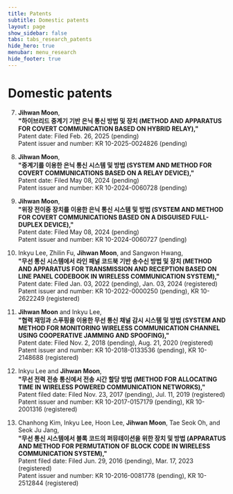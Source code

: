 ```yaml
---
title: Patents
subtitle: Domestic patents
layout: page
show_sidebar: false
tabs: tabs_research_patents
hide_hero: true
menubar: menu_research
hide_footer: true
---
```


# Domestic patents

7. __Jihwan Moon__,      
__"하이브리드 중계기 기반 은닉 통신 방법 및 장치 (METHOD AND APPARATUS FOR COVERT COMMUNICATION BASED ON HYBRID RELAY),"__      
Patent date: Filed Feb. 26, 2025 (pending)      
Patent issuer and number: KR 10-2025-0024826 (pending)      

6. __Jihwan Moon__,      
__"중계기를 이용한 은닉 통신 시스템 및 방법 (SYSTEM AND METHOD FOR COVERT COMMUNICATIONS BASED ON A RELAY DEVICE),"__      
Patent date: Filed May 08, 2024 (pending)      
Patent issuer and number: KR 10-2024-0060728 (pending)      

5. __Jihwan Moon__,      
__"위장 전이중 장치를 이용한 은닉 통신 시스템 및 방법 (SYSTEM AND METHOD FOR COVERT COMMUNICATIONS BASED ON A DISGUISED FULL-DUPLEX DEVICE),"__      
Patent date: Filed May 08, 2024 (pending)      
Patent issuer and number: KR 10-2024-0060727 (pending)      

4. Inkyu Lee, Zhilin Fu, __Jihwan Moon__, and Sangwon Hwang,      
__"무선 통신 시스템에서 라인 패널 코드북 기반 송수신 방법 및 장치 (METHOD AND APPARATUS FOR TRANSMISSION AND RECEPTION BASED ON LINE PANEL CODEBOOK IN WIRELESS COMMUNICATION SYSTEM),"__      
Patent date: Filed Jan. 03, 2022 (pending), Jan. 03, 2024 (registered)        
Patent issuer and number: KR 10-2022-0000250 (pending), KR 10-2622249 (registered)       

3. __Jihwan Moon__ and Inkyu Lee,      
__"협력 재밍과 스푸핑을 이용한 무선 통신 채널 감시 시스템 및 방법 (SYSTEM AND METHOD FOR MONITORING WIRELESS COMMUNICATION CHANNEL USING COOPERATIVE JAMMING AND SPOOFING),"__      
Patent date: Filed Nov. 2, 2018 (pending), Aug. 21, 2020 (registered)        
Patent issuer and number: KR 10-2018-0133536 (pending), KR 10-2148688 (registered)       

2. Inkyu Lee and __Jihwan Moon__,      
__"무선 전력 전송 통신에서 전송 시간 할당 방법 (METHOD FOR ALLOCATING TIME IN WIRELESS POWERED COMMUNICATION NETWORKS),"__      
Patent filed date: Filed Nov. 23, 2017 (pending), Jul. 11, 2019 (registered)     
Patent issuer and number: KR 10-2017-0157179 (pending), KR 10-2001316 (registered)       

1. Chanhong Kim, Inkyu Lee, Hoon Lee, __Jihwan Moon__, Tae Seok Oh, and Seok Ju Jang,       
__"무선 통신 시스템에서 블록 코드의 퍼뮤테이션을 위한 장치 및 방법 (APPARATUS AND METHOD FOR PERMUTATION OF BLOCK CODE IN WIRELESS COMMUNICATION SYSTEM),"__        
Patent filed date: Filed Jun. 29, 2016 (pending), Mar. 17, 2023 (registered)     
Patent issuer and number: KR 10-2016-0081778 (pending), KR 10-2512844 (registered)       